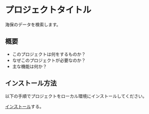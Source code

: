 # プロジェクトタイトル

海保のデータを検索します。

## 概要

- このプロジェクトは何をするものか？
- なぜこのプロジェクトが必要なのか？
- 主な機能は何か？

## インストール方法

以下の手順でプロジェクトをローカル環境にインストールしてください。

[インストール](https://www.python.org/downloads/)する。
